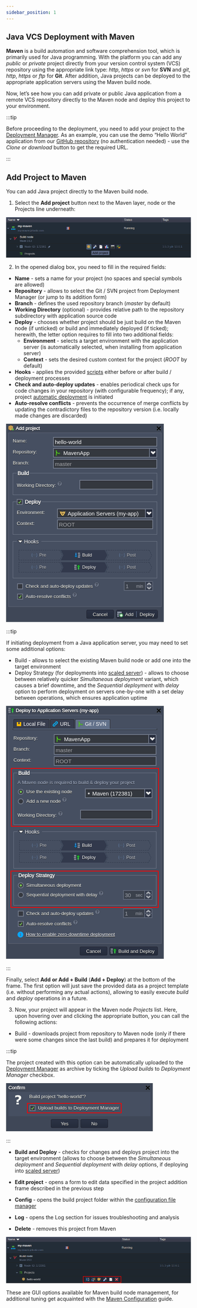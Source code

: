 ```yaml
---
sidebar_position: 1
---
```


## Java VCS Deployment with Maven

**Maven** is a build automation and software comprehension tool, which is primarily used for Java programming. With the platform you can add any _public_ or _private_ project directly from your version control system (VCS) repository using the appropriate link type: _http_, _https_ or _svn_ for **SVN** and _git_, _http_, _https_ or _ftp_ for **Git**. After addition, Java projects can be deployed to the appropriate application servers using the Maven build node.

Now, let’s see how you can add private or public Java application from a remote VCS repository directly to the Maven node and deploy this project to your environment.

:::tip

Before proceeding to the deployment, you need to add your project to the [Deployment Manager](https://cloudmydc.com/). As an example, you can use the demo “Hello World” application from our [GitHub repository](https://cloudmydc.com/) (no authentication needed) - use the _Clone or download_ button to get the required URL.

:::

## Add Project to Maven

You can add Java project directly to the Maven build node.

1. Select the **Add project** button next to the Maven layer, node or the Projects line underneath:

<div style={{
    display:'flex',
    justifyContent: 'center',
    margin: '0 0 1rem 0'
}}>

![Locale Dropdown](./img/JavaVCSDeploymentwithMaven/01-maven-add-project.png)

</div>

2. In the opened dialog box, you need to fill in the required fields:

- **Name** - sets a name for your project (no spaces and special symbols are allowed)
- **Repository** - allows to select the Git / SVN project from Deployment Manager (or jump to its addition form)
- **Branch** - defines the used repository branch (_master_ by default)
- **Working Directory** (optional) - provides relative path to the repository subdirectory with application source code
- **Deploy** - chooses whether project should be just build on the Maven node (if unticked) or build and immediately deployed (if ticked); herewith, the letter option requires to fill into two additional fields:
  - **Environment** - selects a target environment with the application server (is automatically selected, when installing from application server)
  - **Context** - sets the desired custom context for the project (_ROOT_ by default)
- **Hooks** - applies the provided [scripts](https://cloudmydc.com/) either before or after build / deployment processes
- **Check and auto-deploy updates** - enables periodical check ups for code changes in your repository (with configurable frequency); if any, project [automatic deployment](https://cloudmydc.com/) is initiated
- **Auto-resolve conflicts** - prevents the occurrence of merge conflicts by updating the contradictory files to the repository version (i.e. locally made changes are discarded)

<div style={{
    display:'flex',
    justifyContent: 'center',
    margin: '0 0 1rem 0'
}}>

![Locale Dropdown](./img/JavaVCSDeploymentwithMaven/02-maven-configure-project.png)

</div>

:::tip

If initiating deployment from a Java application server, you may need to set some additional options:

- Build - allows to select the existing Maven build node or add one into the target environment
- Deploy Strategy (for deployments into [scaled server](https://cloudmydc.com/)) - allows to choose between relatively quicker _Simultaneous deployment_ variant, which causes a brief downtime, and the _Sequential deployment_ with _delay_ option to perform deployment on servers one-by-one with a set delay between operations, which ensures application uptime

<div style={{
    display:'flex',
    justifyContent: 'center',
    margin: '0 0 1rem 0'
}}>

![Locale Dropdown](./img/JavaVCSDeploymentwithMaven/03-maven-deploy-project.png)

</div>

:::

Finally, select **Add** **or Add + Build** (**Add + Deploy**) at the bottom of the frame. The first option will just save the provided data as a project template (i.e. without performing any actual actions), allowing to easily execute _build_ and _deploy_ operations in a future.

3. Now, your project will appear in the Maven node _Projects_ list. Here, upon hovering over and clicking the appropriate button, you can call the following actions:

- Build - downloads project from repository to Maven node (only if there were some changes since the last build) and prepares it for deployment

:::tip

The project created with this option can be automatically uploaded to the [Deployment Manager](https://cloudmydc.com/) as archive by ticking the _Upload builds_ to _Deployment Manager_ checkbox.

<div style={{
    display:'flex',
    justifyContent: 'center',
    margin: '0 0 1rem 0'
}}>

![Locale Dropdown](./img/JavaVCSDeploymentwithMaven/04-maven-build-project-archive.png)

</div>

:::

- **Build and Deploy** - checks for changes and deploys project into the target environment (allows to choose between the _Simultaneous deployment_ and _Sequential deployment_ with _delay_ options, if deploying into [scaled server](https://cloudmydc.com/))

- **Edit project** - opens a form to edit data specified in the project addition frame described in the previous step

- **Config** - opens the build project folder within the [configuration file manager](/docs/ApplicationSetting/Configuration%20File%20Manager)

- **Log** - opens the Log section for issues troubleshooting and analysis

- **Delete** - removes this project from Maven

<div style={{
    display:'flex',
    justifyContent: 'center',
    margin: '0 0 1rem 0'
}}>

![Locale Dropdown](./img/JavaVCSDeploymentwithMaven/05-maven-manage-projects.png)

</div>

These are GUI options available for Maven build node management, for additional tuning get acquainted with the [Maven Configuration](https://cloudmydc.com/) guide.

